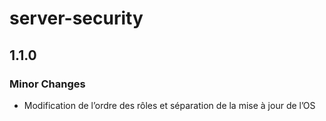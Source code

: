 # server-security

## 1.1.0

### Minor Changes

- Modification de l’ordre des rôles et séparation de la mise à jour de l’OS
